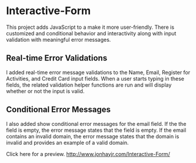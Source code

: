 # Interactive-Form
This project adds JavaScript to a make it more user-friendly.  There is customized and conditional behavior and interactivity along with input validation with meaningful error messages.  

## Real-time Error Validations
I added real-time error message validations to the Name, Email, Register for Activities, and Credit Card input fields.  When a user starts typing in these fields, the related validation helper functions are run and will display whether or not the input is valid.  

## Conditional Error Messages
I also added show conditional error messages for the email field.  If the the field is empty, the error message states that the field is empty.  If the email contains an invalid domain, the error message states that the domain is invalid and provides an example of a valid domain.

Click here for a preview.
http://www.jonhayjr.com/Interactive-Form/